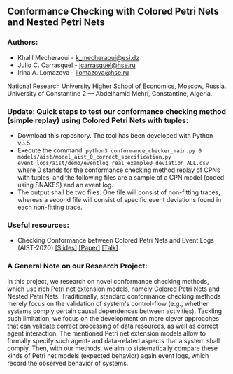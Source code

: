 ##  Conformance Checking with Colored Petri Nets and Nested Petri Nets

### Authors:

- Khalil Mecheraoui - k_mecheraoui@esi.dz
- Julio C. Carrasquel - jcarrasquel@hse.ru
- Irina A. Lomazova - ilomazova@hse.ru

National Research University Higher School of Economics, Moscow, Russia.<br>
University of Constantine 2 — Abdelhamid Mehri, Constantine, Algeria.

### Update: Quick steps to test our conformance checking method (simple replay) using Colored Petri Nets with tuples:

- Download this repository. The tool has been developed with Python v3.5.
- Execute the command: `python3 conformance_checker_main.py 0 models/aist/model_aist_0_correct_specification.py event_logs/aist/demo/eventlog_real_example0_deviation_ALL.csv` where 0 stands for the conformance checking method replay of CPNs with tuples, and the following files are a sample of a CPN model (coded using SNAKES) and an event log.
- The output shall be two files. One file will consist of non-fitting traces, whereas a second file will consist of specific event deviations found in each non-fitting trace.

### Useful resources:

- Checking Conformance between Colored Petri Nets and Event Logs (AIST-2020) [[Slides]](https://drive.google.com/file/d/1UONWeWZKMFw6n9trU4hxREWnynPxsKaA/view) [[Paper]](https://drive.google.com/file/d/175HBPYy9jXDtSQ_SE4CeqyoG41KNkYdm/view) [[Talk]](https://www.youtube.com/watch?v=Qkr9D7KXHno)

### A General Note on our Research Project:

In this project, we research on novel conformance checking methods, which
use rich Petri net extension models, namely Colored Petri Nets and Nested Petri Nets.
Traditionally, standard conformance checking methods merely focus on the validation of system's control-flow
(e.g., whether systems comply certain causal dependences between activities). Tackling such limitation, we focus
on the development on more clever approaches that can validate correct processing of data resources, as well
as correct agent interaction. The mentioned Petri net extension models allow to formally specify such agent- and
data-related aspects that a system shall comply. Then, with our methods, we aim to sistematically compare these kinds of 
Petri net models (expected behavior) again event logs, which record the observed behavior of systems. 
